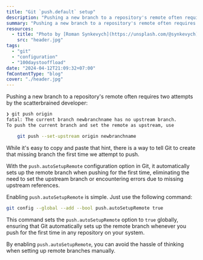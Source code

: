 ```yaml
---
title: "Git `push.default` setup"
description: "Pushing a new branch to a repository's remote often requires two attempts by the scatterbrained developer, but there is help in `push.autoSetupRemote`."
summary: "Pushing a new branch to a repository's remote often requires two attempts by the scatterbrained developer, but there is help in `push.autoSetupRemote`."
resources:
  - title: "Photo by [Roman Synkevych](https://unsplash.com/@synkevych) via [Unsplash](https://unsplash.com/)"
    src: "header.jpg"
tags:
  - "git"
  - "configuration"
  - "100daystooffload"
date: "2024-04-12T21:09:32+07:00"
fmContentType: "blog"
cover: "./header.jpg"
---
```


Pushing a new branch to a repository's remote often requires two attempts by the scatterbrained developer:

```bash
❯ git push origin
fatal: The current branch newbranchname has no upstream branch.
To push the current branch and set the remote as upstream, use

    git push --set-upstream origin newbranchname
```

While it's easy to copy and paste that hint, there is a way to tell Git to create that missing branch the first time we attempt to push.

With the `push.autoSetupRemote` configuration option in Git, it automatically sets up the remote branch when pushing for the first time, eliminating the need to set the upstream branch or encountering errors due to missing upstream references.

Enabling `push.autoSetupRemote` is simple. Just use the following command:

```bash
git config --global --add --bool push.autoSetupRemote true
```

This command sets the `push.autoSetupRemote` option to `true` globally, ensuring that Git automatically sets up the remote branch whenever you push for the first time in any repository on your system.

By enabling `push.autoSetupRemote`, you can avoid the hassle of thinking when setting up remote branches manually.

